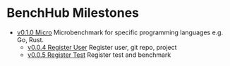 # BenchHub Milestones

- [v0.1.0 Micro](v0.1.0-micro) Microbenchmark for specific programming languages e.g. Go, Rust.
  - [v0.0.4 Register User](v0.0.4-register-user) Register user, git repo, project
  - [v0.0.5 Register Test](v0.0.5-register-test) Register test and benchmark
